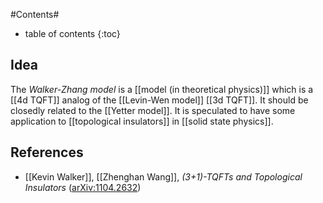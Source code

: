 
#Contents#
* table of contents
{:toc}

## Idea

The _Walker-Zhang model_ is a [[model (in theoretical physics)]] which is a [[4d TQFT]] analog of the [[Levin-Wen model]] [[3d TQFT]]. It should be closedly related to the [[Yetter model]]. It is speculated to have some application to [[topological insulators]] in [[solid state physics]].

## References

* [[Kevin Walker]], [[Zhenghan Wang]], _(3+1)-TQFTs and Topological Insulators_ ([arXiv:1104.2632](http://arxiv.org/abs/1104.2632))


